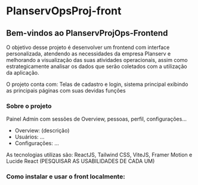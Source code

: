 # PlanservOpsProj-front

## Bem-vindos ao PlanservProjOps-Frontend

O objetivo desse projeto é desenvolver um frontend com interface personalizada, atendendo as necessidades da empresa Planserv e melhorando a visualização das suas atividades operacionais, assim como estrategicamente analisar os dados que serão coletados com a utilização da aplicação. 

O projeto conta com: Telas de cadastro e login, sistema principal exibindo as principais páginas com suas devidas funções

### Sobre o projeto

Painel Admin com sessões de Overview, pessoas, perfil, configurações...

- Overview: (descrição)
- Usuários: ... 
- Configurações: ... 

As tecnologias utilizas são: ReactJS, Tailwind CSS, ViteJS, Framer Motion e Lucide React (PESQUISAR AS USABILIDADES DE CADA UM)

### Como instalar e usar o front localmente: 





